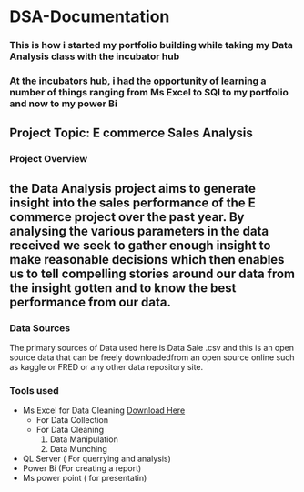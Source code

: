 # DSA-Documentation

### This is how i started my portfolio building while taking my Data Analysis class with the incubator hub

### At the incubators hub, i had the opportunity of learning a number of things ranging from Ms Excel to SQl to my portfolio and now to my power Bi

 ##  Project Topic: E commerce Sales Analysis

 ###  Project Overview
 ## the Data Analysis project aims to generate insight into the sales performance of the E commerce project over the past year. By analysing the various parameters in the data received we seek to gather enough insight to make reasonable decisions which then enables us to tell compelling stories around our data from the insight gotten and to know the best performance from our data.
 
### Data Sources
The primary sources of Data used here is Data Sale .csv and this is an open source data that can be freely downloadedfrom an open source online such as kaggle or FRED or any other data repository site.

### Tools used
- Ms Excel for Data Cleaning  [Download Here](https://www.microsoft.com)
    - For Data Collection
    - For Data Cleaning
       1. Data Manipulation
       2. Data Munching
- QL Server ( For querrying and analysis)
- Power Bi (For creating a report)
- Ms power point ( for presentatin)

